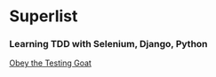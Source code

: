 # Superlist
### Learning TDD with Selenium, Django, Python

[Obey the Testing Goat](https://www.obeythetestinggoat.com/)
